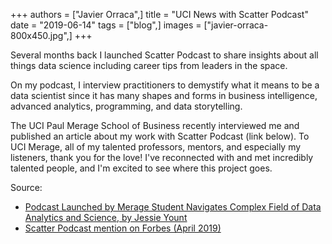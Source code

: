 +++
authors = ["Javier Orraca",]
title = "UCI News with Scatter Podcast"
date = "2019-06-14"
tags = ["blog",]
images = ["javier-orraca-800x450.jpg",]
+++

Several months back I launched Scatter Podcast to share insights about all things data science including career tips from leaders in the space.
<!--more-->
On my podcast, I interview practitioners to demystify what it means to be a data scientist since it has many shapes and forms in business intelligence, advanced analytics, programming, and data storytelling.

The UCI Paul Merage School of Business recently interviewed me and published an article about my work with Scatter Podcast (link below). To UCI Merage, all of my talented professors, mentors, and especially my listeners, thank you for the love! I've reconnected with and met incredibly talented people, and I'm excited to see where this project goes.

Source:

* [Podcast Launched by Merage Student Navigates Complex Field of Data Analytics and Science, by Jessie Yount](https://merage.uci.edu/news/2019/06/podcast-launched-by-merage-student-navigates-complex-field-of-data-analytics-and-science.html)
* [Scatter Podcast mention on Forbes (April 2019)](https://www.forbes.com/sites/louiscolumbus/2019/04/14/how-to-get-your-data-scientist-career-started/)